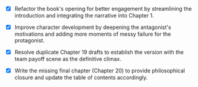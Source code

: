 - [x] Refactor the book's opening for better engagement by streamlining the introduction and integrating the narrative into Chapter 1.
- [x] Improve character development by deepening the antagonist's motivations and adding more moments of messy failure for the protagonist.
- [x] Resolve duplicate Chapter 19 drafts to establish the version with the team payoff scene as the definitive climax.
- [x] Write the missing final chapter (Chapter 20) to provide philosophical closure and update the table of contents accordingly.
      